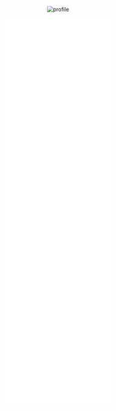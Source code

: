 
<!-- <h1 align="center">
  MOKA-AYUMU
  </h1> -->
 
<p align="center">
  <img src="https://avatars.githubusercontent.com/u/10963468" alt="profile" />
</p>
 
<p align="center">
  <img src="https://github.com/moka-ayumu/moka-ayumu/blob/main/github-metrics.svg" alt="Metrics" />
</p>
